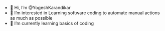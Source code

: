 - 👋 Hi, I’m @YogeshKarandikar
- 👀 I’m interested in Learning software coding to automate manual actions as much as possible
- 🌱 I’m currently learning basics of coding
<!---
YogeshKarandikar/YogeshKarandikar is a ✨ special ✨ repository because its `README.md` (this file) appears on your GitHub profile.
You can click the Preview link to take a look at your changes.
--->
